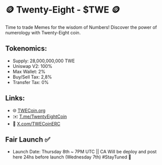 # 🪙 Twenty-Eight - $TWE  🪙

Time to trade Memes for the wisdom of Numbers! Discover the power of numerology with Twenty-Eight coin.

## Tokenomics:
- Supply: 28,000,000,000 TWE
- Uniswap V2: 100%
- Max Wallet: 2%
- Buy/Sell Tax: 2,8%
- Transfer Tax: 0%

## Links:
- 🌐 [TWECoin.org](https://twecoin.org)
- ✉️ [T.me/TwentyEightCoin](https://t.me/twentyeightcoin)
- 🐣 [X.com/TWECoinERC](https://x.com/TWECoinERC)

## Fair Launch ✅

- Launch Date: Thursday 8th ~ 7PM UTC || CA Will be deploy and post here 24hs before launch (Wednesday 7th) #StayTuned 🚀
